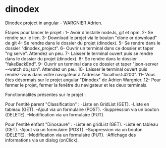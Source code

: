 # dinodex
Dinodex project in angular - WARGNIER Adrien.

Étapes pour lancer le projet :
  1- Avoir d'installé nodeJs, git et npm.
  2- Se rendre sur le lien.
  3- Download le projet via le bouton "clone or download" de git
  4- Se rendre dans le dossier du projet (dinodex).
  5- Se rendre dans le dossier "dinodex_project".
  6- Ouvrir un terminal dans ce dossier et taper "ng serve". Attendez un peu. 
  7- Laisser le terminal ouvert puis se rendre dans le dossier du projet (dinodex).
  8- Se rendre dans le dossier "fakeBackEnd".
  9- Ouvrir un terminal dans ce dossier et taper "json-server --watch db.json". Attendez un peu.
  10- Laisser le terminal ouvert puis rendez-vous dans votre navigateur à l'adresse "localhost:4200".
  11- Vous êtes désormais sur le projet angular "Dinodex" de Adrien Wargnier.
  12- Pour fermer le projet, fermer la fenêtre du navigateur et les deux terminals.
  
Fonctionnalités présentes sur le projet :

  Pour l'entité parent "Classification" :
    -Liste en GridList (GET).
    -Liste en tableau (GET).
    -Ajout via un formulaire (POST).
    -Suppression via un bouton (DELETE).
    -Modification via un formulaire (PUT).
 
  Pour l'entité enfant "Dinosaure" :
    -Liste en gridList (GET).
    -Liste en tableau (GET).
    -Ajout via un formulaire (POST).
    -Suppression via un bouton (DELETE).
    -Modification via un formulaire (PUT).
    -Affichage des informations via un dialog (onClick).
